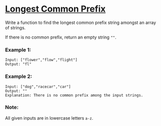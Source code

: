 # [Longest Common Prefix](https://leetcode.com/problems/longest-common-prefix/)

Write a function to find the longest common prefix string amongst an array of strings.

If there is no common prefix, return an empty string ```""```.

### Example 1:
```
Input: ["flower","flow","flight"]
Output: "fl"
```

### Example 2:
```
Input: ["dog","racecar","car"]
Output: ""
Explanation: There is no common prefix among the input strings.
```

### Note:

All given inputs are in lowercase letters ```a-z```.
